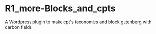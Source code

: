# R1_more-Blocks_and_cpts
A Wordpress plugin to make cpt's taxonomies and block gutenberg with carbon fields 

